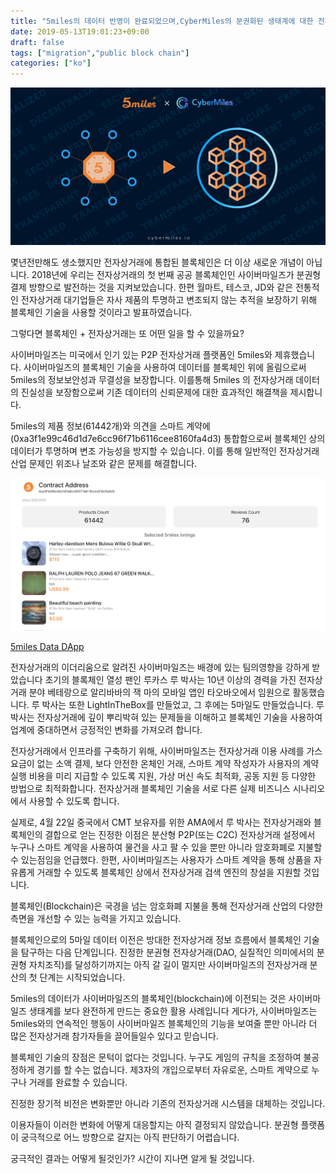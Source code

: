 ```yaml
---
title: "5miles의 데이터 반영이 완료되었으며,CyberMiles의 분권화된 생태계에 대한 전체 그림이 나타난다"
date: 2019-05-13T19:01:23+09:00
draft: false
tags: ["migration","public block chain"] 
categories: ["ko"] 
---
```


![](/images/20190513-5milesdata1-01.png)

몇년전만해도 생소했지만 전자상거래에 통합된 블록체인은 더 이상 새로운 개념이 아닙니다. 2018년에 우리는 전자상거래의 첫 번째 공공 블록체인인 사이버마일즈가 분권형 결제 방향으로 발전하는 것을 지켜보았습니다. 한편 월마트, 테스코, JD와 같은 전통적인 전자상거래 대기업들은 자사 제품의 투명하고 변조되지 않는 추적을 보장하기 위해 블록체인 기술을 사용할 것이라고 발표하였습니다.

그렇다면 블록체인 + 전자상거래는 또 어떤 일을 할 수 있을까요?

사이버마일즈는 미국에서 인기 있는 P2P 전자상거래 플랫폼인 5miles와 제휴했습니다. 사이버마일즈의 블록체인 기술을 사용하여 데이터를 블록체인 위에 올림으로써 5miles의 정보보안성과 무결성을 보장합니다. 이를통해 5miles 의 전자상거래 데이터의 진실성을 보장함으로써 기존 데이터의 신뢰문제에 대한 효과적인 해결책을 제시합니다.

5miles의 제품 정보(61442개)와 의견을 스마트 계약에(0xa3f1e99c46d1d7e6cc96f71b6116cee8160fa4d3) 통합함으로써 블록체인 상의 데이터가 투명하며 변조 가능성을 방지할 수 있습니다. 이를 통해 일반적인 전자상거래 산업 문제인 위조나 날조와 같은 문제를 해결합니다.

![](/images/20190513-5milesdata1-02.png)

[5miles Data DApp](https://d5.5mileslab.org/)

전자상거래의 이더리움으로 알려진 사이버마일즈는 배경에 있는 팀의영향을 강하게 받았습니다 초기의 블록체인 열성 팬인 루카스 루 박사는 10년 이상의 경력을 가진 전자상거래 분야 베테랑으로 알리바바의 잭 마의 모바일 앱인 타오바오에서 임원으로 활동했습니다. 루 박사는 또한 LightInTheBox를 만들었고, 그 후에는 5마일도 만들었습니다. 루 박사는 전자상거래에 깊이 뿌리박혀 있는 문제들을 이해하고 블록체인 기술을 사용하여 업계에 중대하면서 긍정적인 변화를 가져오려 합니다.

전자상거래에서 인프라를 구축하기 위해, 사이버마일즈는 전자상거래 이용 사례를 가스 요금이 없는 소액 결제, 보다 안전한 온체인 거래, 스마트 계약 작성자가 사용자의 계약 실행 비용을 미리 지급할 수 있도록 지원, 가상 머신 속도 최적화, 공동 지원 등 다양한 방법으로 최적화합니다. 전자상거래 블록체인 기술을 서로 다른 실제 비즈니스 시나리오에서 사용할 수 있도록 합니다.

실제로, 4월 22일 중국에서 CMT 보유자를 위한 AMA에서 루 박사는 전자상거래와 블록체인의 결합으로 얻는 진정한 이점은 분산형 P2P(또는 C2C) 전자상거래 설정에서 누구나 스마트 계약을 사용하여 물건을 사고 팔 수 있을 뿐만 아니라 암호화폐로 지불할 수 있는점임을 언급했다. 한편, 사이버마일즈는 사용자가 스마트 계약을 통해 상품을 자유롭게 거래할 수 있도록 블록체인 상에서 전자상거래 검색 엔진의 창설을 지원할 것입니다.

블록체인(Blockchain)은  국경을 넘는 암호화폐 지불을 통해 전자상거래 산업의 다양한 측면을 개선할 수 있는 능력을 가지고 있습니다.

블록체인으로의 5마일 데이터 이전은 방대한 전자상거래 정보 흐름에서 블록체인 기술을 탐구하는 다음 단계입니다. 진정한 분권형 전자상거래(DAO, 실질적인 의미에서의 분권형 자치조직)를 달성하기까지는 아직 갈 길이 멀지만 사이버마일즈의 전자상거래 분산의 첫 단계는 시작되었습니다.

5miles의 데이터가 사이버마일즈의 블록체인(blockchain)에 이전되는 것은 사이버마일즈 생태계를 보다 완전하게 만드는 중요한 활용 사례입니다 게다가, 사이버마일즈는 5miles와의 연속적인 행동이 사이버마일즈 블록체인의 기능을 보여줄 뿐만 아니라 더 많은 전자상거래 참가자들을 끌어들일수 있다고 믿습니다.

블록체인 기술의 장점은 문턱이 없다는 것입니다. 누구도 게임의 규칙을 조정하여 불공정하게 경기를 할 수는 없습니다. 제3자의 개입으로부터 자유로운, 스마트 계약으로 누구나  거래를 완료할 수 있습니다.

진정한 장기적 비전은 변화뿐만 아니라 기존의 전자상거래 시스템을 대체하는 것입니다. 

이용자들이 이러한 변화에 어떻게 대응할지는 아직 결정되지 않았습니다. 분권형 플랫폼이 궁극적으로 어느 방향으로 갈지는 아직 판단하기 어렵습니다.

궁극적인 결과는 어떻게 될것인가? 시간이 지나면 알게 될 것입니다.
